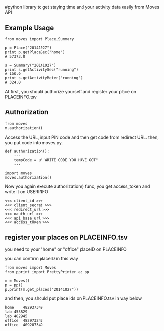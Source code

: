 #python library to get staying time and your activity data easily from Moves API

## Example Usage

```
from moves import Place,Summary

p = Place("20141027")
print p.getPlaceSec("home")
# 57373.0

s = Summary("20141027")
print s.getActivitySec("running")
# 135.0
print s.getActivityMeter("running")
# 324.0

```

At first, you should authorize yourself and register your place on PLACEINFO.tsv

## Authorization

```
from moves
m.authorization()
```

Access the URL, input PIN code and then get code from redirect URL.
then, you put code into moves.py.

```
def authorization():
    ---
    tempCode = u" WRITE CODE YOU HAVE GOT"
    ---
```

```
import moves
moves.authorization()
```

Now you again execute authorization() func, you get access_token and write it on USERINFO

```USERINFO.tsv
<<< client_id >>>
<<< client_secret >>>
<<< redirect_url >>>
<<< oauth_url >>>
<<< api_base_url >>>
<<< access_token >>>
```


## register your places on PLACEINFO.tsv
you need to your "home" or "office" placeID on PLACEINFO

you can confirm placeID in this way

```
from moves import Moves
from pprint import PrettyPrinter as pp

m = Moves()
p = pp()
p.print(m.get_places("20141027"))
```

and then, you should put place ids on PLACEINFO.tsv in way below

```PLACEINFO.tsv
home	482937349
lab	453829
lab	482945
office	482973243
office	409287349
```